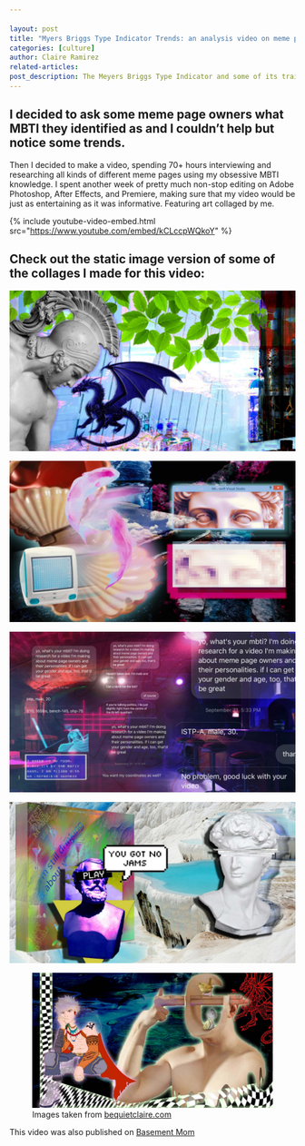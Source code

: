 ```yaml
---

layout: post
title: "Myers Briggs Type Indicator Trends: an analysis video on meme page owners and their MBTI"
categories: [culture]
author: Claire Ramirez
related-articles:
post_description: The Meyers Briggs Type Indicator and some of its traits are reflected through different meme page habits. Let Claire take you through this journey of self-awareness & meme expression.
---
```



## I decided to ask some meme page owners what MBTI they identified as and I couldn’t help but notice some trends.



Then I decided to make a video, spending 70+ hours interviewing and researching all kinds of different meme pages using my obsessive MBTI knowledge. I spent another week of pretty much non-stop editing on Adobe Photoshop, After Effects, and Premiere, making sure that my video would be just as entertaining as it was informative. Featuring art collaged by me. 

{% include youtube-video-embed.html src="https://www.youtube.com/embed/kCLccpWQkoY" %}
<br />


## Check out the static image version of some of the collages I made for this video:

![collage 2](/assets/post_media/2021-3-19-mbti-types-and-memes/mbticollage2.jpg "mbti collage 2")

![collage 3](/assets/post_media/2021-3-19-mbti-types-and-memes/mbticollage3.jpg "mbti collage 3")

![collage 4](/assets/post_media/2021-3-19-mbti-types-and-memes/mbticollage4.jpg "mbti collage 4")

![collage 5](/assets/post_media/2021-3-19-mbti-types-and-memes/mbticollage5.jpg "mbti collage 5")


<figure class="figure">
	<img src="/assets/post_media/2021-3-19-mbti-types-and-memes/mbticollage7.jpg" class="figure-img img-fluid rounded" alt="collage ">
	<figcaption class="figure-caption">
		Images taken from <a href="https://www.bequietclaire.com/myvideos/mbti-memes" target="_blank">bequietclaire.com</a>
	</figcaption>
</figure>


This video was also published on [Basement Mom](https://basementmom.com/)